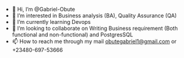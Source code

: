 - 👋 Hi, I’m @Gabriel-Obute
- 👀 I’m interested in Business analysis (BA), Quality Assurance (QA)
- 🌱 I’m currently learning Devops
- 💞️ I’m looking to collaborate on Writing Business requirement (Both functional and non-functional) and PostgresSQL  
- 📫 How to reach me through my mail obutegabriel1@gmail.com or +23480-697-53666

<!---
Gabriel-Obute/Gabriel-Obute is a ✨ special ✨ repository because its `README.md` (this file) appears on your GitHub profile.
You can click the Preview link to take a look at your changes.
--->
